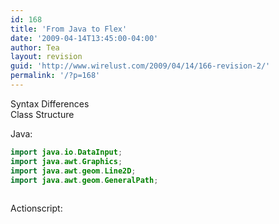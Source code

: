 ```yaml
---
id: 168
title: 'From Java to Flex'
date: '2009-04-14T13:45:00-04:00'
author: Tea
layout: revision
guid: 'http://www.wirelust.com/2009/04/14/166-revision-2/'
permalink: '/?p=168'
---
```


Syntax Differences  
Class Structure

Java:

```java
import java.io.DataInput;
import java.awt.Graphics;
import java.awt.geom.Line2D;
import java.awt.geom.GeneralPath;
 
```

  
Actionscript:  
```actionscript
 
```